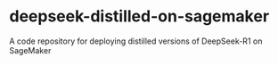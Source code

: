 # deepseek-distilled-on-sagemaker
A code repository for deploying distilled versions of DeepSeek-R1 on SageMaker
